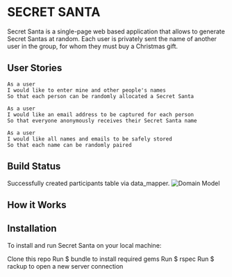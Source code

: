# SECRET SANTA

Secret Santa is a single-page web based application that allows to generate Secret Santas at random. Each user is privately sent the name of another user in the group, for whom they must buy a Christmas gift.

User Stories
--------
```
As a user
I would like to enter mine and other people's names
So that each person can be randomly allocated a Secret Santa

As a user
I would like an email address to be captured for each person
So that everyone anonymously receives their Secret Santa name

As a user
I would like all names and emails to be safely stored
So that each name can be randomly paired
```

Build Status
--------
Successfully created participants table via data_mapper.
![Domain Model](https://github.com/SoniaQ/secret_santa/blob/master/images/secret_santa.png)

How it Works
--------
Installation
--------
To install and run Secret Santa on your local machine:

Clone this repo
Run $ bundle to install required gems
Run $ rspec
Run $ rackup to open a new server connection
